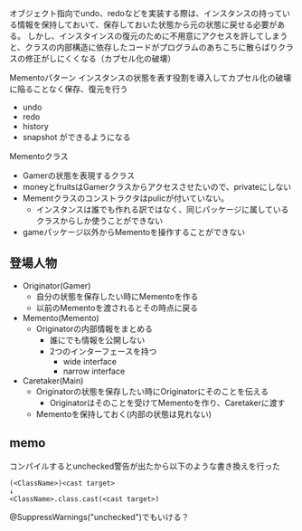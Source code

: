 オブジェクト指向でundo、redoなどを実装する際は、インスタンスの持っている情報を保持しておいて、保存しておいた状態から元の状態に戻せる必要がある。
しかし、インスタインスの復元のために不用意にアクセスを許してしまうと、クラスの内部構造に依存したコードがプログラムのあちこちに散らばりクラスの修正がしにくくなる（カプセル化の破壊）

Mementoパターン
インスタンスの状態を表す役割を導入してカプセル化の破壊に陥ることなく保存、復元を行う

- undo
- redo
- history
- snapshot
ができるようになる


Mementoクラス
- Gamerの状態を表現するクラス
- moneyとfruitsはGamerクラスからアクセスさせたいので、privateにしない
- Mementクラスのコンストラクタはpulicが付いていない。
  - インスタンスは誰でも作れる訳ではなく、同じパッケージに属しているクラスからしか使うことができない
- gameパッケージ以外からMementoを操作することができない

## 登場人物
- Originator(Gamer)
  - 自分の状態を保存したい時にMementoを作る
  - 以前のMementoを渡されるとその時点に戻る
- Memento(Memento)
  - Originatorの内部情報をまとめる
    - 誰にでも情報を公開しない
    - 2つのインターフェースを持つ
        - wide interface
        - narrow interface
- Caretaker(Main)
  - Originatorの状態を保存したい時にOriginatorにそのことを伝える
      - Originatorはそのことを受けてMementoを作り、Caretakerに渡す
  - Mementoを保持しておく(内部の状態は見れない)


## memo
コンパイルするとunchecked警告が出たから以下のような書き換えを行った
```
(<ClassName>)<cast target>
↓
<ClassName>.class.cast(<cast target>)
```
@SuppressWarnings("unchecked")でもいける？

